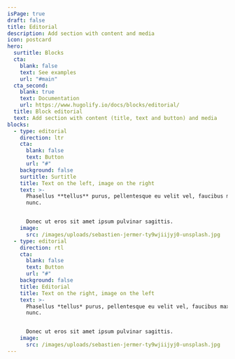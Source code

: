```yaml
---
isPage: true
draft: false
title: Editorial
description: Add section with content and media
icon: postcard
hero:
  surtitle: Blocks
  cta:
    blank: false
    text: See examples
    url: "#main"
  cta_second:
    blank: true
    text: Documentation
    url: https://www.hugolify.io/docs/blocks/editorial/
  title: Block editorial
  text: Add section with content (title, text and button) and media
blocks:
  - type: editorial
    direction: ltr
    cta:
      blank: false
      text: Button
      url: "#"
    background: false
    surtitle: Surtitle
    title: Text on the left, image on the right
    text: >-
      Phasellus **tellus** purus, pellentesque eu velit vel, faucibus maximus
      nunc.


      Donec ut eros sit amet ipsum pulvinar sagittis.
    image:
      src: /images/uploads/sebastien-jermer-ty9wjiijyj0-unsplash.jpg
  - type: editorial
    direction: rtl
    cta:
      blank: false
      text: Button
      url: "#"
    background: false
    title: Editorial
    title: Text on the right, image on the left
    text: >-
      Phasellus *tellus* purus, pellentesque eu velit vel, faucibus maximus
      nunc.


      Donec ut eros sit amet ipsum pulvinar sagittis.
    image:
      src: /images/uploads/sebastien-jermer-ty9wjiijyj0-unsplash.jpg
---
```

